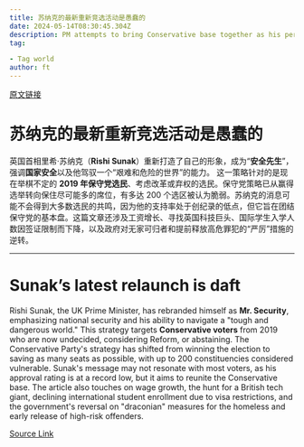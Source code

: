 ```yaml
---
title: 苏纳克的最新重新竞选活动是愚蠢的
date: 2024-05-14T08:30:45.304Z
description: PM attempts to bring Conservative base together as his personal approval rating hits record lows
tag: 

- Tag world
author: ft
---
```


[原文链接](https://ft.com/content/ac026a3e-1e3a-4741-82a9-ff0efc46a807)

# 苏纳克的最新重新竞选活动是愚蠢的

英国首相里希·苏纳克（**Rishi Sunak**）重新打造了自己的形象，成为“**安全先生**”，强调**国家安全**以及他驾驭一个“艰难和危险的世界”的能力。 这一策略针对的是现在举棋不定的 **2019 年保守党选民**、考虑改革或弃权的选民。保守党策略已从赢得选举转向保住尽可能多的席位，有多达 200 个选区被认为脆弱。苏纳克的消息可能不会得到大多数选民的共鸣，因为他的支持率处于创纪录的低点，但它旨在团结保守党的基本盘。这篇文章还涉及工资增长、寻找英国科技巨头、国际学生入学人数因签证限制而下降，以及政府对无家可归者和提前释放高危罪犯的“严厉”措施的逆转。

---

# Sunak’s latest relaunch is daft

Rishi Sunak, the UK Prime Minister, has rebranded himself as **Mr. Security**, emphasizing national security and his ability to navigate a "tough and dangerous world." This strategy targets **Conservative voters** from 2019 who are now undecided, considering Reform, or abstaining. The Conservative Party's strategy has shifted from winning the election to saving as many seats as possible, with up to 200 constituencies considered vulnerable. Sunak's message may not resonate with most voters, as his approval rating is at a record low, but it aims to reunite the Conservative base. The article also touches on wage growth, the hunt for a British tech giant, declining international student enrollment due to visa restrictions, and the government's reversal on "draconian" measures for the homeless and early release of high-risk offenders.

[Source Link](https://ft.com/content/ac026a3e-1e3a-4741-82a9-ff0efc46a807)

